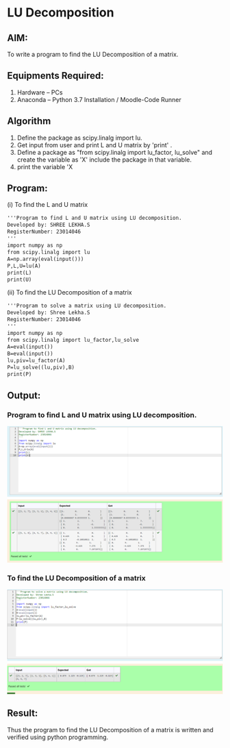 # LU Decomposition 

## AIM:
To write a program to find the LU Decomposition of a matrix.

## Equipments Required:
1. Hardware – PCs
2. Anaconda – Python 3.7 Installation / Moodle-Code Runner

## Algorithm
1. Define the package as scipy.linalg import lu.
2. Get input from user and print L and U matrix by 'print' .
3.  Define a package as "from scipy.linalg import lu_factor, lu_solve" and  create the variable as 'X' include the package in that variable.
4. print the variable 'X
  

## Program:
(i) To find the L and U matrix
```
'''Program to find L and U matrix using LU decomposition.
Developed by: SHREE LEKHA.S
RegisterNumber: 23014046
'''
import numpy as np
from scipy.linalg import lu
A=np.array(eval(input()))
P,L,U=lu(A)
print(L)
print(U)

```
(ii) To find the LU Decomposition of a matrix
```
'''Program to solve a matrix using LU decomposition.
Developed by: Shree Lekha.S
RegisterNumber: 23014046
'''
import numpy as np
from scipy.linalg import lu_factor,lu_solve
A=eval(input())
B=eval(input())
lu,piv=lu_factor(A)
P=lu_solve((lu,piv),B)
print(P)

```

## Output:
### Program to find L and U matrix using LU decomposition.
![output](/find%20lu.png)
### To find the LU Decomposition of a matrix
![output](/solve%20lu.png)

## Result:
Thus the program to find the LU Decomposition of a matrix is written and verified using python programming.

